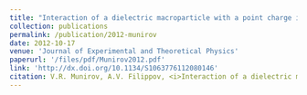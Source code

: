 ```yaml
---
title: "Interaction of a dielectric macroparticle with a point charge in plasma"
collection: publications
permalink: /publication/2012-munirov
date: 2012-10-17
venue: 'Journal of Experimental and Theoretical Physics'
paperurl: '/files/pdf/Munirov2012.pdf'
link: 'http://dx.doi.org/10.1134/S1063776112080146'
citation: V.R. Munirov, A.V. Filippov, <i>Interaction of a dielectric macroparticle with a point charge in plasma</i>, J. Exp. Theor. Phys., 115 (3), 527-534 (2012)
---
```

